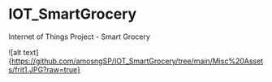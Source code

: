 # IOT_SmartGrocery
Internet of Things Project - Smart Grocery


![alt text]{https://github.com/amosngSP/IOT_SmartGrocery/tree/main/Misc%20Assets/frit1.JPG?raw=true}
